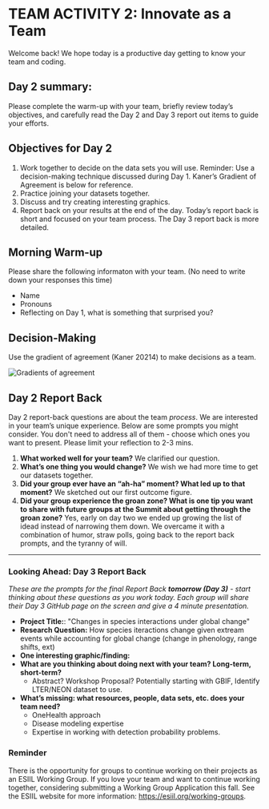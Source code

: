 # TEAM ACTIVITY 2: Innovate as a Team

Welcome back! We hope today is a productive day getting to know your team and coding.

## Day 2 summary: 
Please complete the warm-up with your team, briefly review today’s objectives, and carefully read the Day 2 and Day 3 report out items to guide your efforts.  

## Objectives for Day 2
1. Work together to decide on the data sets you will use. Reminder: Use a decision-making technique discussed during Day 1. Kaner’s Gradient of Agreement is below for reference.
2. Practice joining your datasets together. 
3. Discuss and try creating interesting graphics.
4. Report back on your results at the end of the day. Today’s report back is short and focused on your team process. The Day 3 report back is more detailed. 


## Morning Warm-up
Please share the following informaton with your team. (No need to write down your responses this time)
- Name
- Pronouns
- Reflecting on Day 1, what is something that surprised you?

## Decision-Making
Use the gradient of agreement (Kaner 20214) to make decisions as a team.

![Gradients of agreement](../worksheets/love_gradient-of-agreement.png)

## Day 2 Report Back
Day 2 report-back questions are about the team *process*. We are interested in your team’s unique experience. Below are some prompts you might consider. You don't need to address all of them - choose which ones you want to present. Please limit your reflection to 2-3 mins.  

1. **What worked well for your team?** We clarified our question.
2. **What’s one thing you would change?** We wish we had more time to get our datasets together. 
3. **Did your group ever have an “ah-ha” moment?  What led up to that moment?** We sketched out our first outcome figure.
4. **Did your group experience the groan zone?  What is one tip you want to share with future groups at the Summit about getting through the groan zone?** Yes, early on day two we ended up growing the list of idead instead of narrowing them down. We overcame it with a combination of humor, straw polls, going back to the report back prompts, and the tyranny of will.

**************************************************************

### Looking Ahead: Day 3 Report Back
*These are the prompts for the final Report Back **tomorrow (Day 3)** - start thinking about these questions as you work today. Each group will share their Day 3 GitHub page on the screen and give a 4 minute presentation.*

- **Project Title:**: "Changes in species interactions under global change"
- **Research Question:** How species iteractions change given extream events while accounting for global change (change in phenology, range shifts, ext)
- **One interesting graphic/finding:**
- **What are you thinking about doing next with your team? Long-term, short-term?**
  - Abstract? Workshop Proposal? Potentially starting with GBIF, Identify LTER/NEON dataset to use.
- **What’s missing: what resources, people, data sets, etc. does your team need?**
   - OneHealth approach
   - Disease modeling expertise
   - Expertise in working with detection probability problems.
      
### Reminder
There is the opportunity for groups to continue working on their projects as an ESIIL Working Group. If you love your team and want to continue working together, considering submitting a Working Group Application this fall. See the ESIIL website for more information: <https://esiil.org/working-groups>.
     


